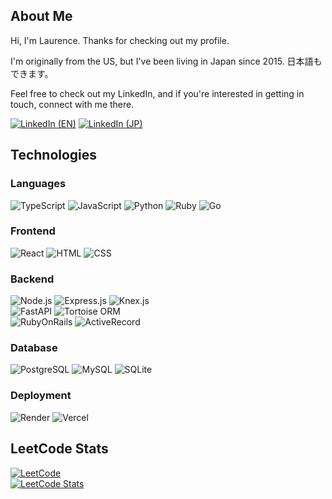 ## About Me
Hi, I'm Laurence. Thanks for checking out my profile.  

I'm originally from the US, but I've been living in Japan since 2015. 日本語もできます。

Feel free to check out my LinkedIn, and if you're interested in getting in touch, connect with me there. 

[![LinkedIn (EN)](https://img.shields.io/badge/LinkedIn_(EN)%20-%230A66C2.svg?&style=for-the-badge&logo=LinkedIn&logoColor=FFFFFF)](https://www.linkedin.com/in/laurenceagina/?locale=en_US)
[![LinkedIn (JP)](https://img.shields.io/badge/LinkedIn_(JP)%20-%230A66C2.svg?&style=for-the-badge&logo=LinkedIn&logoColor=FFFFFF)](https://www.linkedin.com/in/laurenceagina/?locale=ja_JP)

## Technologies
### Languages
![TypeScript](https://img.shields.io/badge/TypeScript-black?style=for-the-badge&logo=Typescript) ![JavaScript](https://img.shields.io/badge/Javascript-black?style=for-the-badge&logo=javascript) ![Python](https://img.shields.io/badge/Python-black?style=for-the-badge&logo=python) ![Ruby](https://img.shields.io/badge/Ruby-black?style=for-the-badge&logo=ruby) ![Go](https://img.shields.io/badge/Go-black?style=for-the-badge&logo=go)

### Frontend
![React](https://img.shields.io/badge/React-black?style=for-the-badge&logo=react) ![HTML](https://img.shields.io/badge/HTML-black?style=for-the-badge&logo=Html5) ![CSS](https://img.shields.io/badge/css-black?style=for-the-badge&logo=css)

### Backend
![Node.js](https://img.shields.io/badge/node.js-black?style=for-the-badge&logo=nodedotjs) ![Express.js](https://img.shields.io/badge/Express.js-black?style=for-the-badge&logo=express) ![Knex.js](https://img.shields.io/badge/Knex.js-black?style=for-the-badge&logo=knexdotjs) \
![FastAPI](https://img.shields.io/badge/FastAPI-black?style=for-the-badge&logo=FastAPI) ![Tortoise ORM](https://img.shields.io/badge/Tortoise_ORM-black?style=for-the-badge&logo=tortoiseorm) \
![RubyOnRails](https://img.shields.io/badge/Ruby_on_Rails-black?style=for-the-badge&logo=rubyonrails) ![ActiveRecord](https://img.shields.io/badge/Active_Record-black?style=for-the-badge&logo=activerecord)

### Database
![PostgreSQL](https://img.shields.io/badge/PostgreSQL-black?style=for-the-badge&logo=postgresql) ![MySQL](https://img.shields.io/badge/MySQL-black?style=for-the-badge&logo=mysql) ![SQLite](https://img.shields.io/badge/SQLite-black?style=for-the-badge&logo=sqlite)

### Deployment
![Render](https://img.shields.io/badge/Render-black?style=for-the-badge&logo=render) ![Vercel](https://img.shields.io/badge/Vercel-black?style=for-the-badge&logo=vercel)

## LeetCode Stats
[![LeetCode](https://img.shields.io/badge/LeetCode%20-%230A66C2.svg?&style=for-the-badge&logo=LeetCode)](https://leetcode.com/u/laurencecnerual/) \
[![LeetCode Stats](https://leetcard.jacoblin.cool/laurencecnerual?theme=dark&font=Zen%20Kaku%20Gothic%20Antique)](https://leetcode.com/u/laurencecnerual)
